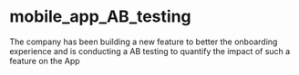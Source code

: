 # mobile_app_AB_testing
The company has been building a new feature to better the onboarding experience and is conducting a AB testing to quantify the impact of such a feature on the App
